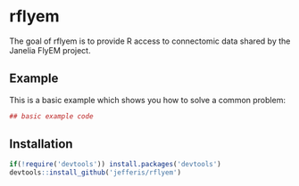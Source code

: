 # rflyem

The goal of rflyem is to provide R access to connectomic data shared by the
Janelia FlyEM project.

## Example

This is a basic example which shows you how to solve a common problem:

``` r
## basic example code
```

## Installation

``` r
if(!require('devtools')) install.packages('devtools')
devtools::install_github('jefferis/rflyem')
```
